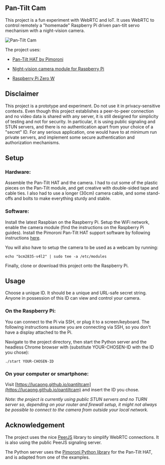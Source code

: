 ## Pan-Tilt Cam

This project is a fun experiment with WebRTC and IoT. It uses WebRTC to control
remotely a "homemade" Raspberry Pi driven pan-tilt servo mechanism with a
night-vision camera.

![Pan-Tilt Cam](https://lucaong.github.io/pantiltcam/pantiltcam.png?x=1)

The project uses:

  - [Pan-Tilt HAT by Pimoroni](https://shop.pimoroni.com/products/pan-tilt-hat)

  - [Night-vision camera module for Raspberry Pi](https://shop.pimoroni.com/products/night-vision-camera-module-for-raspberry-pi?variant=12516582752339)

  - [Raspberry Pi Zero W](https://shop.pimoroni.com/products/raspberry-pi-zero-w)


## Disclaimer

This project is a prototype and experiment. Do not use it in privacy-sensitive
contexts. Even though this project establishes a peer-to-peer connection and no
video data is shared with any server, it is still designed for simplicity of
testing and not for security. In particular, it is using public signaling and
STUN servers, and there is no authentication apart from your choice of a
"secret" ID. For any serious application, one would have to at minimum run
private servers, and implement some secure authentication and authorization
mechanisms.


## Setup

### Hardware:

Assemble the Pan-Tilt HAT and the camera. I had to cut some of the plastic
pieces on the Pan-Tilt module, and get creative with double-sided tape and cable
ties. I also had to use a longer (30cm) camera cable, and some stand-offs and
bolts to make everything sturdy and stable.

### Software:

Install the latest Raspbian on the Raspberry Pi. Setup the WiFi network, enable
the camera module (find the instructions on the Raspberry Pi guides). Install
the Pimoroni Pan-Tilt HAT support software by following instructions
[here](https://github.com/pimoroni/pantilt-hat).

You will also have to setup the camera to be used as a webcam by running:

```
echo "bcm2835-v4l2" | sudo tee -a /etc/modules
```

Finally, clone or download this project onto the Raspberry Pi.


## Usage

Choose a unique ID. It should be a unique and URL-safe secret string. Anyone in
possession of this ID can view and control your camera.

### On the Raspberry Pi:

You can connect to the Pi via SSH, or plug it to a screen/keyboard. The
following instructions assume you are connecting via SSH, so you don't have a
display attached to the Pi.

Navigate to the project directory, then start the Python server and the headless
Chrome browser with (substitute YOUR-CHOSEN-ID with the ID you chose):

```
./start YOUR-CHOSEN-ID
```

### On your computer or smartphone:

Visit [https://lucaong.github.io/pantiltcam](https://lucaong.github.io/pantiltcam) and insert the ID you chose.

_Note: the project is currently using public STUN servers and no TURN server so,
depending on your router and firewall setup, it might not always be possible to
connect to the camera from outside your local network._


## Acknowledgement

The project uses the nice [PeerJS](https://peerjs.com) library to simplify
WebRTC connections. It is also using the public PeerJS signaling server.

The Python server uses the [Pimoroni Python
library](https://github.com/pimoroni/pantilt-hat) for the Pan-Tilt HAT, and is
adapted from one of the examples.
